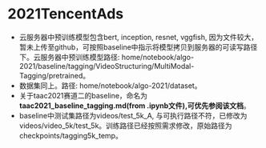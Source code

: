 # 2021TencentAds
* 云服务器中预训练模型包含bert, inception, resnet, vggfish, 因为文件较大，暂未上传至github，可按照baseline中指示将模型拷贝到服务器的可读写路径下。云服务器中预训练模型路径: home/notebook/algo-2021/baseline/tagging/VideoStructuring/MultiModal-Tagging/pretrained。 
* 数据集同上。路径: home/notebook/algo-2021/dataset。
* 关于taac2021赛道二的baseline，命名为**taac2021_baseline_tagging.md(from .ipynb文件),可优先参阅该文档**。
* baseline中测试集路径为videos/test_5k_A, 与可执行路径不符，已修改为videos/video_5k/test_5k。训练路径已经按照需求修改，原始路径为checkpoints/tagging5k_temp。
